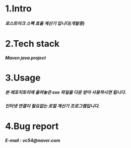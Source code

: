 <h1>1.Intro</h1>
<h5>로스트아크 스펙 효율 계산기 입니다(개발중)</h5>
<h1>2.Tech stack</h1>
<h5>Maven java project</h5>
<h1>3.Usage</h1>
<h5>본 레포지토리에 올려놓은 exe 파일을 다운 받아 사용하시면 됩니다.</h5>
<h5>인터넷 연결이 필요없는 로컬 계산기 프로그램입니다.</h5>
<h1>4.Bug report</h1>
<h5>E-mail : vc54@naver.com</h5>